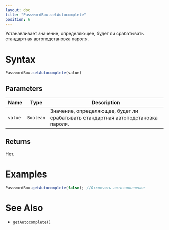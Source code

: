 ```yaml
---
layout: doc
title: "PasswordBox.setAutocomplete"
position: 6
---
```


Устанавливает значение, определяющее, будет ли срабатывать стандартная автоподстановка пароля.

# Syntax

```js
PasswordBox.setAutocomplete(value)
```

## Parameters

Name|Type|Description
----|----|-----------
`value`|`Boolean`|Значение, определяющее, будет ли срабатывать стандартная автоподстановка пароля.

## Returns

Нет.

# Examples

```js
PasswordBox.getAutocomplete(false); //Отключить автозаполнение
```

# See Also

* [`getAutocomplete()`](../PasswordBox.getAutocomplete/)
